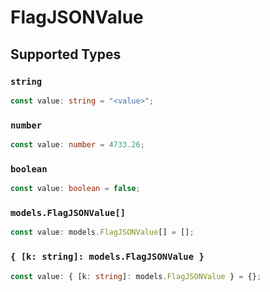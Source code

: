 # FlagJSONValue


## Supported Types

### `string`

```typescript
const value: string = "<value>";
```

### `number`

```typescript
const value: number = 4733.26;
```

### `boolean`

```typescript
const value: boolean = false;
```

### `models.FlagJSONValue[]`

```typescript
const value: models.FlagJSONValue[] = [];
```

### `{ [k: string]: models.FlagJSONValue }`

```typescript
const value: { [k: string]: models.FlagJSONValue } = {};
```

